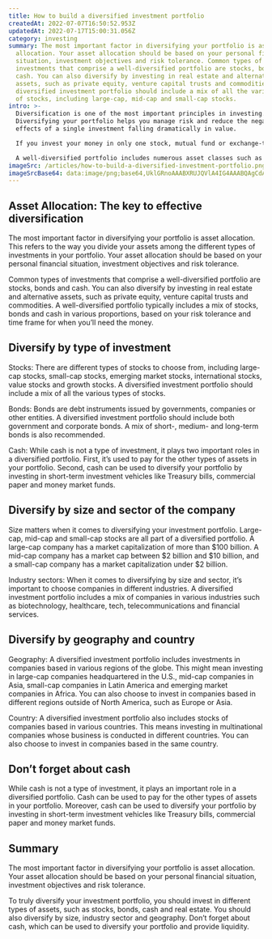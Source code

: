 ```yaml
---
title: How to build a diversified investment portfolio
createdAt: 2022-07-07T16:50:52.953Z
updatedAt: 2022-07-17T15:00:31.056Z
category: investing
summary: The most important factor in diversifying your portfolio is asset
  allocation. Your asset allocation should be based on your personal financial
  situation, investment objectives and risk tolerance. Common types of
  investments that comprise a well-diversified portfolio are stocks, bonds and
  cash. You can also diversify by investing in real estate and alternative
  assets, such as private equity, venture capital trusts and commodities. A
  diversified investment portfolio should include a mix of all the various types
  of stocks, including large-cap, mid-cap and small-cap stocks.
intro: >-
  Diversification is one of the most important principles in investing.
  Diversifying your portfolio helps you manage risk and reduce the negative
  effects of a single investment falling dramatically in value.

  If you invest your money in only one stock, mutual fund or exchange-traded fund (ETF), you’re exposed to the risk that comes with putting all your eggs in one basket. If that stock plunges in value, so does your entire investment. But if you diversify across different types of investments, it’s more likely that at least some of your holdings will not suffer a similar fate.

  A well-diversified portfolio includes numerous asset classes such as stocks, bonds and cash; several sizes and types of companies; and perhaps even real estate and alternative assets like private equity or venture capital trusts. Read on to learn more about how to build a diversified investment portfolio.
imageSrc: /articles/how-to-build-a-diversified-investment-portfolio.png
imageSrcBase64: data:image/png;base64,UklGRnoAAABXRUJQVlA4IG4AAABQAgCdASoKAAoAAUAmJbACdDBGgZCJXx8Y5gAA/vcuMgSVSRGmsR1hsqC05tKnxg6bruF6nFX5qULKJKPR7PXVj+HF7/+m1PHIA9IzS8ZbmzKoxGRMs39JXtF+zoXh3yWW8UVivzMVH92G/wAAAA==
---
```


## Asset Allocation: The key to effective diversification

The most important factor in diversifying your portfolio is asset allocation. This refers to the way you divide your assets among the different types of investments in your portfolio. Your asset allocation should be based on your personal financial situation, investment objectives and risk tolerance.

Common types of investments that comprise a well-diversified portfolio are stocks, bonds and cash. You can also diversify by investing in real estate and alternative assets, such as private equity, venture capital trusts and commodities. A well-diversified portfolio typically includes a mix of stocks, bonds and cash in various proportions, based on your risk tolerance and time frame for when you’ll need the money.

## Diversify by type of investment

Stocks: There are different types of stocks to choose from, including large-cap stocks, small-cap stocks, emerging market stocks, international stocks, value stocks and growth stocks. A diversified investment portfolio should include a mix of all the various types of stocks.

Bonds: Bonds are debt instruments issued by governments, companies or other entities. A diversified investment portfolio should include both government and corporate bonds. A mix of short-, medium- and long-term bonds is also recommended.

Cash: While cash is not a type of investment, it plays two important roles in a diversified portfolio. First, it’s used to pay for the other types of assets in your portfolio. Second, cash can be used to diversify your portfolio by investing in short-term investment vehicles like Treasury bills, commercial paper and money market funds.

## Diversify by size and sector of the company

Size matters when it comes to diversifying your investment portfolio. Large-cap, mid-cap and small-cap stocks are all part of a diversified portfolio. A large-cap company has a market capitalization of more than $100 billion. A mid-cap company has a market cap between $2 billion and $10 billion, and a small-cap company has a market capitalization under $2 billion.

Industry sectors: When it comes to diversifying by size and sector, it’s important to choose companies in different industries. A diversified investment portfolio includes a mix of companies in various industries such as biotechnology, healthcare, tech, telecommunications and financial services.

## Diversify by geography and country

Geography: A diversified investment portfolio includes investments in companies based in various regions of the globe. This might mean investing in large-cap companies headquartered in the U.S., mid-cap companies in Asia, small-cap companies in Latin America and emerging market companies in Africa. You can also choose to invest in companies based in different regions outside of North America, such as Europe or Asia.

Country: A diversified investment portfolio also includes stocks of companies based in various countries. This means investing in multinational companies whose business is conducted in different countries. You can also choose to invest in companies based in the same country.

## Don’t forget about cash

While cash is not a type of investment, it plays an important role in a diversified portfolio. Cash can be used to pay for the other types of assets in your portfolio. Moreover, cash can be used to diversify your portfolio by investing in short-term investment vehicles like Treasury bills, commercial paper and money market funds.

## Summary

The most important factor in diversifying your portfolio is asset allocation. Your asset allocation should be based on your personal financial situation, investment objectives and risk tolerance.

To truly diversify your investment portfolio, you should invest in different types of assets, such as stocks, bonds, cash and real estate. You should also diversify by size, industry sector and geography. Don’t forget about cash, which can be used to diversify your portfolio and provide liquidity.
